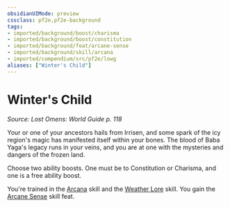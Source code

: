```yaml
---
obsidianUIMode: preview
cssclass: pf2e,pf2e-background
tags:
- imported/background/boost/charisma
- imported/background/boost/constitution
- imported/background/feat/arcane-sense
- imported/background/skill/arcana
- imported/compendium/src/pf2e/lowg
aliases: ["Winter's Child"]
---
```

# Winter's Child
*Source: Lost Omens: World Guide p. 118*  

Your or one of your ancestors hails from Irrisen, and some spark of the icy region's magic has manifested itself within your bones. The blood of Baba Yaga's legacy runs in your veins, and you are at one with the mysteries and dangers of the frozen land.

Choose two ability boosts. One must be to Constitution or Charisma, and one is a free ability boost.

You're trained in the [Arcana](../../skills.md#Arcana) skill and the [Weather Lore](../../skills.md#Lore) skill. You gain the [Arcane Sense](../../feats/arcane-sense.md) skill feat.
